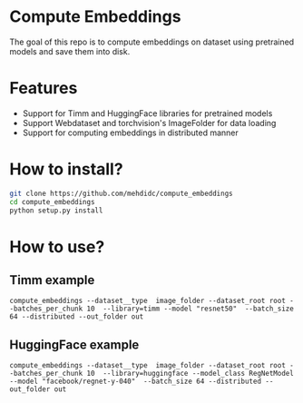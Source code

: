 # Compute Embeddings 


The goal of this repo is to compute embeddings  on dataset using pretrained models and save
them into disk.

# Features

- Support for Timm and HuggingFace libraries for pretrained models
- Support Webdataset and torchvision's ImageFolder for data loading
- Support for computing embeddings in distributed manner 

# How to install?

```bash
git clone https://github.com/mehdidc/compute_embeddings
cd compute_embeddings
python setup.py install
```

# How to use?

## Timm example

`compute_embeddings --dataset__type  image_folder --dataset_root root --batches_per_chunk 10  --library=timm --model "resnet50"  --batch_size 64 --distributed --out_folder out`

## HuggingFace example

`compute_embeddings --dataset__type  image_folder --dataset_root root --batches_per_chunk 10  --library=huggingface --model_class RegNetModel --model "facebook/regnet-y-040"  --batch_size 64 --distributed --out_folder out`
